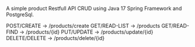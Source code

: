 A simple product Restfull API CRUD using Java 17 Spring Framework and PostgreSql.

POST/CREATE   -> /products/create
GET/READ-LIST -> /products
GET/READ-FIND -> /products/{id}
PUT/UPDATE    -> /products/update/{id}
DELETE/DELETE -> /products/delete/{id}
